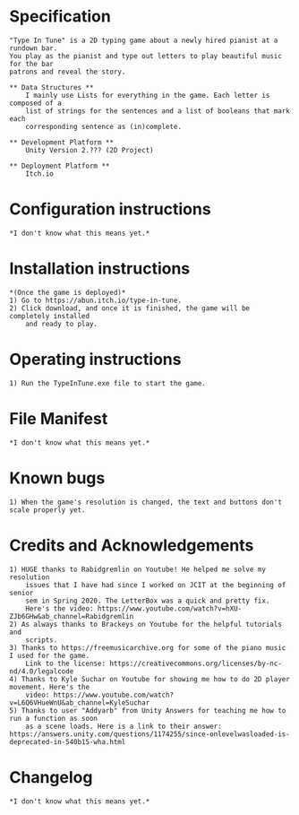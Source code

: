 # Specification
	"Type In Tune" is a 2D typing game about a newly hired pianist at a rundown bar.
	You play as the pianist and type out letters to play beautiful music for the bar 
	patrons and reveal the story.
	
	** Data Structures **
		I mainly use Lists for everything in the game. Each letter is composed of a 
		list of strings for the sentences and a list of booleans that mark each 
		corresponding sentence as (in)complete.
		
	** Development Platform **
		Unity Version 2.??? (2D Project)
		
	** Deployment Platform **
		Itch.io

# Configuration instructions
	*I don't know what this means yet.*

# Installation instructions
	*(Once the game is deployed)*
	1) Go to https://abun.itch.io/type-in-tune.
	2) Click download, and once it is finished, the game will be completely installed 
		and ready to play.

# Operating instructions
	1) Run the TypeInTune.exe file to start the game.

# File Manifest
	*I don't know what this means yet.*

# Known bugs
	1) When the game's resolution is changed, the text and buttons don't scale properly yet.

# Credits and Acknowledgements
	1) HUGE thanks to Rabidgremlin on Youtube! He helped me solve my resolution
		issues that I have had since I worked on JCIT at the beginning of senior
		sem in Spring 2020. The LetterBox was a quick and pretty fix.
		Here's the video: https://www.youtube.com/watch?v=hXU-ZJb6GHw&ab_channel=Rabidgremlin
	2) As always thanks to Brackeys on Youtube for the helpful tutorials and
		scripts.
	3) Thanks to https://freemusicarchive.org for some of the piano music I used for the game.
		Link to the license: https://creativecommons.org/licenses/by-nc-nd/4.0/legalcode
	4) Thanks to Kyle Suchar on Youtube for showing me how to do 2D player movement. Here's the
		video: https://www.youtube.com/watch?v=L6Q6VHueWnU&ab_channel=KyleSuchar
	5) Thanks to user "Addyarb" from Unity Answers for teaching me how to run a function as soon
		as a scene loads. Here is a link to their answer: https://answers.unity.com/questions/1174255/since-onlevelwasloaded-is-deprecated-in-540b15-wha.html

# Changelog
	*I don't know what this means yet.*